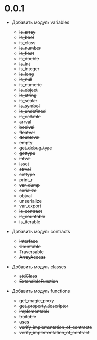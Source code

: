 # 0.0.1

-   Добавить модуль variables

    -   ~~is_array~~
    -   ~~is_bool~~
    -   ~~is_class~~
    -   ~~is_number~~
    -   ~~is_float~~
    -   ~~is_double~~
    -   ~~is_int~~
    -   ~~is_integer~~
    -   ~~is_long~~
    -   ~~is_null~~
    -   ~~is_numeric~~
    -   ~~is_object~~
    -   ~~is_string~~
    -   ~~is_scalar~~
    -   ~~is_symbol~~
    -   ~~is_undefined~~
    -   ~~is_callable~~
    -   ~~arrval~~
    -   ~~boolval~~
    -   ~~floatval~~
    -   ~~doubleval~~
    -   ~~empty~~
    -   ~~get_debug_type~~
    -   ~~gettype~~
    -   ~~intval~~
    -   ~~isset~~
    -   ~~strval~~
    -   ~~settype~~
    -   ~~print_r~~
    -   ~~var_dump~~
    -   ~~serialize~~
    -   objval
    -   unserialize
    -   var_export
    -   ~~is_contract~~
    -   ~~is_countable~~
    -   ~~is_iterable~~

-   Добавить модуль contracts

    -   ~~Interface~~
    -   ~~Countable~~
    -   ~~Traversable~~
    -   ~~ArrayAccess~~

-   Добавить модуль classes

    -   ~~stdClass~~
    -   ~~ExtensibleFunction~~

-   Добавить модуль functions

    -   ~~get_magic_proxy~~
    -   ~~get_property_descriptor~~
    -   ~~implementable~~
    -   ~~traitable~~
    -   ~~uses~~
    -   ~~verify_implementation_of_contracts~~
    -   ~~verify_implementation_of_contract~~

